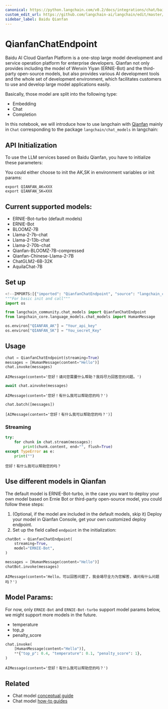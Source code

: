 ```yaml
---
canonical: https://python.langchain.com/v0.2/docs/integrations/chat/baidu_qianfan_endpoint/
custom_edit_url: https://github.com/langchain-ai/langchain/edit/master/docs/docs/integrations/chat/baidu_qianfan_endpoint.ipynb
sidebar_label: Baidu Qianfan
---
```


# QianfanChatEndpoint

Baidu AI Cloud Qianfan Platform is a one-stop large model development and service operation platform for enterprise developers. Qianfan not only provides including the model of Wenxin Yiyan (ERNIE-Bot) and the third-party open-source models, but also provides various AI development tools and the whole set of development environment, which facilitates customers to use and develop large model applications easily.

Basically, those model are split into the following type:

- Embedding
- Chat
- Completion

In this notebook, we will introduce how to use langchain with [Qianfan](https://cloud.baidu.com/doc/WENXINWORKSHOP/index.html) mainly in `Chat` corresponding
 to the package `langchain/chat_models` in langchain:


## API Initialization

To use the LLM services based on Baidu Qianfan, you have to initialize these parameters:

You could either choose to init the AK,SK in environment variables or init params:

```base
export QIANFAN_AK=XXX
export QIANFAN_SK=XXX
```

## Current supported models:

- ERNIE-Bot-turbo (default models)
- ERNIE-Bot
- BLOOMZ-7B
- Llama-2-7b-chat
- Llama-2-13b-chat
- Llama-2-70b-chat
- Qianfan-BLOOMZ-7B-compressed
- Qianfan-Chinese-Llama-2-7B
- ChatGLM2-6B-32K
- AquilaChat-7B

## Set up


```python
<!--IMPORTS:[{"imported": "QianfanChatEndpoint", "source": "langchain_community.chat_models", "docs": "https://api.python.langchain.com/en/latest/chat_models/langchain_community.chat_models.baidu_qianfan_endpoint.QianfanChatEndpoint.html", "title": "QianfanChatEndpoint"}, {"imported": "HumanMessage", "source": "langchain_core.language_models.chat_models", "docs": "https://api.python.langchain.com/en/latest/messages/langchain_core.messages.human.HumanMessage.html", "title": "QianfanChatEndpoint"}]-->
"""For basic init and call"""
import os

from langchain_community.chat_models import QianfanChatEndpoint
from langchain_core.language_models.chat_models import HumanMessage

os.environ["QIANFAN_AK"] = "Your_api_key"
os.environ["QIANFAN_SK"] = "You_secret_Key"
```

## Usage


```python
chat = QianfanChatEndpoint(streaming=True)
messages = [HumanMessage(content="Hello")]
chat.invoke(messages)
```



```output
AIMessage(content='您好！请问您需要什么帮助？我将尽力回答您的问题。')
```



```python
await chat.ainvoke(messages)
```



```output
AIMessage(content='您好！有什么我可以帮助您的吗？')
```



```python
chat.batch([messages])
```



```output
[AIMessage(content='您好！有什么我可以帮助您的吗？')]
```


### Streaming


```python
try:
    for chunk in chat.stream(messages):
        print(chunk.content, end="", flush=True)
except TypeError as e:
    print("")
```
```output
您好！有什么我可以帮助您的吗？
```
## Use different models in Qianfan

The default model is ERNIE-Bot-turbo, in the case you want to deploy your own model based on Ernie Bot or third-party open-source model, you could follow these steps:

1. (Optional, if the model are included in the default models, skip it) Deploy your model in Qianfan Console, get your own customized deploy endpoint.
2. Set up the field called `endpoint` in the initialization:


```python
chatBot = QianfanChatEndpoint(
    streaming=True,
    model="ERNIE-Bot",
)

messages = [HumanMessage(content="Hello")]
chatBot.invoke(messages)
```



```output
AIMessage(content='Hello，可以回答问题了，我会竭尽全力为您解答，请问有什么问题吗？')
```


## Model Params:

For now, only `ERNIE-Bot` and `ERNIE-Bot-turbo` support model params below, we might support more models in the future.

- temperature
- top_p
- penalty_score



```python
chat.invoke(
    [HumanMessage(content="Hello")],
    **{"top_p": 0.4, "temperature": 0.1, "penalty_score": 1},
)
```



```output
AIMessage(content='您好！有什么我可以帮助您的吗？')
```



## Related

- Chat model [conceptual guide](/docs/concepts/#chat-models)
- Chat model [how-to guides](/docs/how_to/#chat-models)